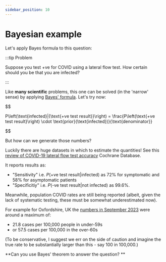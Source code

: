 ```yaml
---
sidebar_position: 10
---
```


# Bayesian example

Let's apply Bayes formula to this question:

:::tip Problem

Suppose you test +ve for COVID using a lateral flow test.  How certain should you be that you are infected?

:::

Like **many scientific** problems, this one can be solved (in the 'narrow' sense) by applying [Bayes'
formula](./bayes.md).  Let's try now:

$$

P\left(\text{infected}|{\text{+ve test result}}\right) = \frac{P\left(\text{+ve test result}\right) \cdot \text{prior}(\text{infected})}{\text{denominator}}

$$

But how can we generate those numbers?

Luckily there are huge datasets in which to estimate the quantities!  See this [review of COVID-19 lateral flow test accuracy](https://www.cochranelibrary.com/cdsr/doi/10.1002/14651858.CD013705.pub2/full) Cochrane Database.

It reports results as:

- "Sensitivity" i.e. $P(\text{+ve test result}|\text{infected})$ as 72% for symptomatic and 58% for asymptomatic patients
- "Specificitiy" i.e. $P(\text{-ve test result}|\text{not infected})$ as 99.6%.

Meanwhile, population COVID rates are still being reported (albeit, given the lack of systematic testing, these must be somewhat underestimated now).

For example for Oxfordshire, UK the [numbers in September 2023](https://www.oxfordshire.gov.uk/council/coronavirus-covid-19/latest-figures) were around a maximum of:

* 21.8 cases per 100,000 people in under-59s
* or 57.5 cases per 100,000 in the over-60s

(To be conservative, I suggest we err on the side of caution and imagine the true rate to be substantially larger than this - say 100 in 100,000.)

**Can you use Bayes' theorem to answer the question? **


